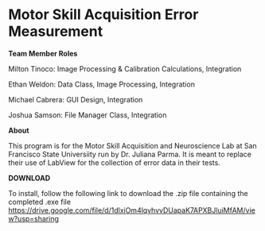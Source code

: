 # Motor Skill Acquisition Error Measurement

__Team Member Roles__

Milton Tinoco: Image Processing & Calibration Calculations, Integration

Ethan Weldon: Data Class, Image Processing, Integration

Michael Cabrera: GUI Design, Integration

Joshua Samson: File Manager Class, Integration

__About__

This program is for the Motor Skill Acquisition and Neuroscience Lab at San Francisco State Universiity
run by Dr. Juliana Parma. It is meant to replace their use of LabView for the collection of error data
in their tests.

__DOWNLOAD__

To install, follow the following link to download the .zip file containing the completed .exe file
https://drive.google.com/file/d/1dlxiOm4lqvhvvDUapaK7APXBJluiMfAM/view?usp=sharing

